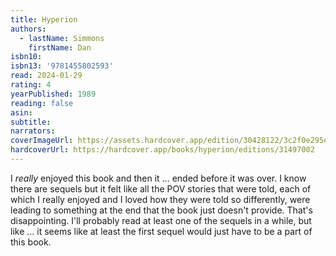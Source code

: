 ```yaml
---
title: Hyperion
authors:
  - lastName: Simmons
    firstName: Dan
isbn10:
isbn13: '9781455802593'
read: 2024-01-29
rating: 4
yearPublished: 1989
reading: false
asin:
subtitle:
narrators:
coverImageUrl: https://assets.hardcover.app/edition/30428122/3c2f0e295e374546dcee4d94bd25197589d8484a.jpeg
hardcoverUrl: https://hardcover.app/books/hyperion/editions/31497002
---
```


I _really_ enjoyed this book and then it … ended before it was over. I know there are sequels but it felt like all the POV stories that were told, each of which I really enjoyed and I loved how they were told so differently, were leading to something at the end that the book just doesn't provide. That's disappointing. I'll probably read at least one of the sequels in a while, but like … it seems like at least the first sequel would just have to be a part of this book.

